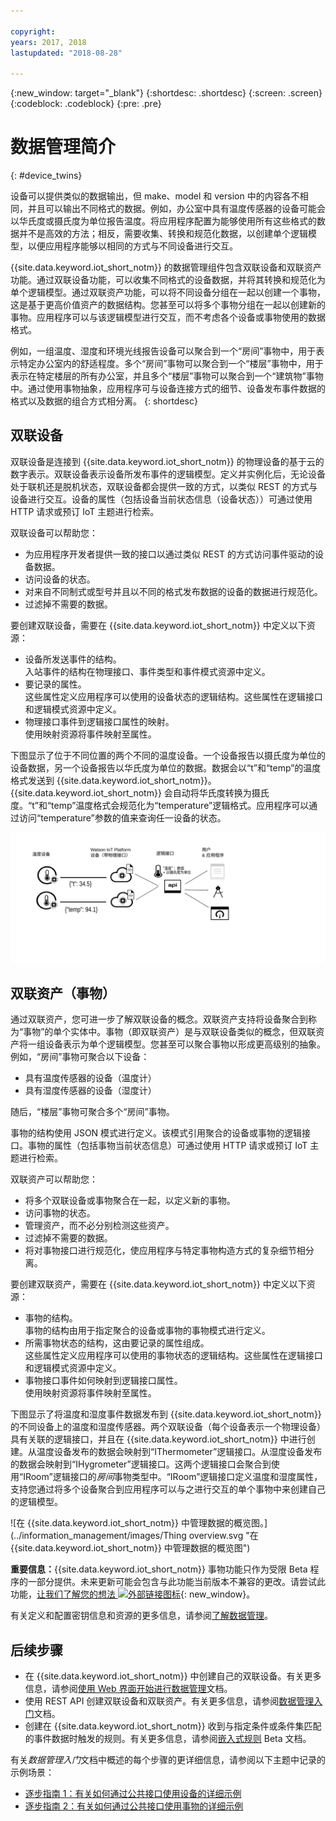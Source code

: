 ```yaml
---

copyright:
years: 2017, 2018
lastupdated: "2018-08-28"

---
```


{:new_window: target="\_blank"}
{:shortdesc: .shortdesc}
{:screen: .screen}
{:codeblock: .codeblock}
{:pre: .pre}

# 数据管理简介
{: #device_twins}

<!--An unprecedented number of devices and sensors exist in the modern world. Connected devices generate vast amounts of digital data at extraordinary speeds. Such volumes of data represent great opportunities but also challenges, in terms of how big data can be processed, analyzed and presented to help to deliver insights and drive transformation.-->

设备可以提供类似的数据输出，但 make、model 和 version 中的内容各不相同，并且可以输出不同格式的数据。例如，办公室中具有温度传感器的设备可能会以华氏度或摄氏度为单位报告温度。将应用程序配置为能够使用所有这些格式的数据并不是高效的方法；相反，需要收集、转换和规范化数据，以创建单个逻辑模型，以便应用程序能够以相同的方式与不同设备进行交互。 

{{site.data.keyword.iot_short_notm}} 的数据管理组件包含双联设备和双联资产功能。通过双联设备功能，可以收集不同格式的设备数据，并将其转换和规范化为单个逻辑模型。通过双联资产功能，可以将不同设备分组在一起以创建一个事物，这是基于更高价值资产的数据结构。您甚至可以将多个事物分组在一起以创建新的事物。应用程序可以与该逻辑模型进行交互，而不考虑各个设备或事物使用的数据格式。 

例如，一组温度、湿度和环境光线报告设备可以聚合到一个“房间”事物中，用于表示特定办公室内的舒适程度。多个“房间”事物可以聚合到一个“楼层”事物中，用于表示在特定楼层的所有办公室，并且多个“楼层”事物可以聚合到一个“建筑物”事物中。通过使用事物抽象，应用程序可与设备连接方式的细节、设备发布事件数据的格式以及数据的组合方式相分离。
{: shortdesc}

## 双联设备

双联设备是连接到 {{site.data.keyword.iot_short_notm}} 的物理设备的基于云的数字表示。双联设备表示设备所发布事件的逻辑模型。定义并实例化后，无论设备处于联机还是脱机状态，双联设备都会提供一致的方式，以类似 REST 的方式与设备进行交互。设备的属性（包括设备当前状态信息（设备状态））可通过使用 HTTP 请求或预订 IoT 主题进行检索。

双联设备可以帮助您：
- 为应用程序开发者提供一致的接口以通过类似 REST 的方式访问事件驱动的设备数据。
- 访问设备的状态。
- 对来自不同制式或型号并且以不同的格式发布数据的设备的数据进行规范化。
- 过滤掉不需要的数据。


要创建双联设备，需要在 {{site.data.keyword.iot_short_notm}} 中定义以下资源：
- 设备所发送事件的结构。  
入站事件的结构在物理接口、事件类型和事件模式资源中定义。 
- 要记录的属性。  
这些属性定义应用程序可以使用的设备状态的逻辑结构。这些属性在逻辑接口和逻辑模式资源中定义。  
- 物理接口事件到逻辑接口属性的映射。  
使用映射资源将事件映射至属性。

下图显示了位于不同位置的两个不同的温度设备。一个设备报告以摄氏度为单位的设备数据，另一个设备报告以华氏度为单位的数据。数据会以“t”和“temp”的温度格式发送到 {{site.data.keyword.iot_short_notm}}。{{site.data.keyword.iot_short_notm}} 会自动将华氏度转换为摄氏度。“t”和“temp”温度格式会规范化为“temperature”逻辑格式。应用程序可以通过访问“temperature”参数的值来查询任一设备的状态。 

![在 {{site.data.keyword.iot_short_notm}} 中管理数据的概览图。](../information_management/images/ga_im_resources_overview.svg "在 {{site.data.keyword.iot_short_notm}} 中管理数据的概览图")


## 双联资产（事物）

通过双联资产，您可进一步了解双联设备的概念。双联资产支持将设备聚合到称为“事物”的单个实体中。事物（即双联资产）是与双联设备类似的概念，但双联资产将一组设备表示为单个逻辑模型。您甚至可以聚合事物以形成更高级别的抽象。例如，“房间”事物可聚合以下设备：

- 具有温度传感器的设备（温度计）
- 具有湿度传感器的设备（湿度计）

随后，“楼层”事物可聚合多个“房间”事物。 

事物的结构使用 JSON 模式进行定义。该模式引用聚合的设备或事物的逻辑接口。事物的属性（包括事物当前状态信息）可通过使用 HTTP 请求或预订 IoT 主题进行检索。

双联资产可以帮助您：
 
- 将多个双联设备或事物聚合在一起，以定义新的事物。
- 访问事物的状态。
- 管理资产，而不必分别检测这些资产。
- 过滤掉不需要的数据。
- 将对事物接口进行规范化，使应用程序与特定事物构造方式的复杂细节相分离。


要创建双联资产，需要在 {{site.data.keyword.iot_short_notm}} 中定义以下资源：

- 事物的结构。  
事物的结构由用于指定聚合的设备或事物的事物模式进行定义。
- 所需事物状态的结构，这由要记录的属性组成。  
这些属性定义应用程序可以使用的事物状态的逻辑结构。这些属性在逻辑接口和逻辑模式资源中定义。  
- 事物接口事件如何映射到逻辑接口属性。  
使用映射资源将事件映射至属性。


下图显示了将温度和湿度事件数据发布到 {{site.data.keyword.iot_short_notm}} 的不同设备上的温度和湿度传感器。两个双联设备（每个设备表示一个物理设备）具有关联的逻辑接口，并且在 {{site.data.keyword.iot_short_notm}} 中进行创建。从温度设备发布的数据会映射到“IThermometer”逻辑接口。从湿度设备发布的数据会映射到“IHygrometer”逻辑接口。这两个逻辑接口会聚合到使用“IRoom”逻辑接口的*房间*事物类型中。“IRoom”逻辑接口定义温度和湿度属性，支持您通过将多个设备聚合到应用程序可以与之进行交互的单个事物中来创建自己的逻辑模型。  

![在 {{site.data.keyword.iot_short_notm}} 中管理数据的概览图。](../information_management/images/Thing overview.svg "在 {{site.data.keyword.iot_short_notm}} 中管理数据的概览图")

**重要信息：**{{site.data.keyword.iot_short_notm}} 事物功能只作为受限 Beta 程序的一部分提供。未来更新可能会包含与此功能当前版本不兼容的更改。请尝试此功能，[让我们了解您的想法 ![外部链接图标](../../../icons/launch-glyph.svg)](https://developer.ibm.com/answers/smart-spaces/17/internet-of-things.html){: new_window}。


有关定义和配置密钥信息和资源的更多信息，请参阅[了解数据管理](ga_im_definitions.html)。 

## 后续步骤

- 在 {{site.data.keyword.iot_short_notm}} 中创建自己的双联设备。有关更多信息，请参阅[使用 Web 界面开始进行数据管理](im_ui_flow.html)文档。 
- 使用 REST API 创建双联设备和双联资产。有关更多信息，请参阅[数据管理入门](../information_management/getting_started_things.html)文档。  
- 创建在 {{site.data.keyword.iot_short_notm}} 收到与指定条件或条件集匹配的事件数据时触发的规则。有关更多信息，请参阅[嵌入式规则](../information_management/im_rules.html) Beta 文档。

有关*数据管理入门*文档中概述的每个步骤的更详细信息，请参阅以下主题中记录的示例场景： 

- [逐步指南 1：有关如何通过公共接口使用设备的详细示例](ga_im_index_scenario.html#scenario) 
- [逐步指南 2：有关如何通过公共接口使用事物的详细示例](../information_management/im_index_scenario_thing.html#scenario) 


